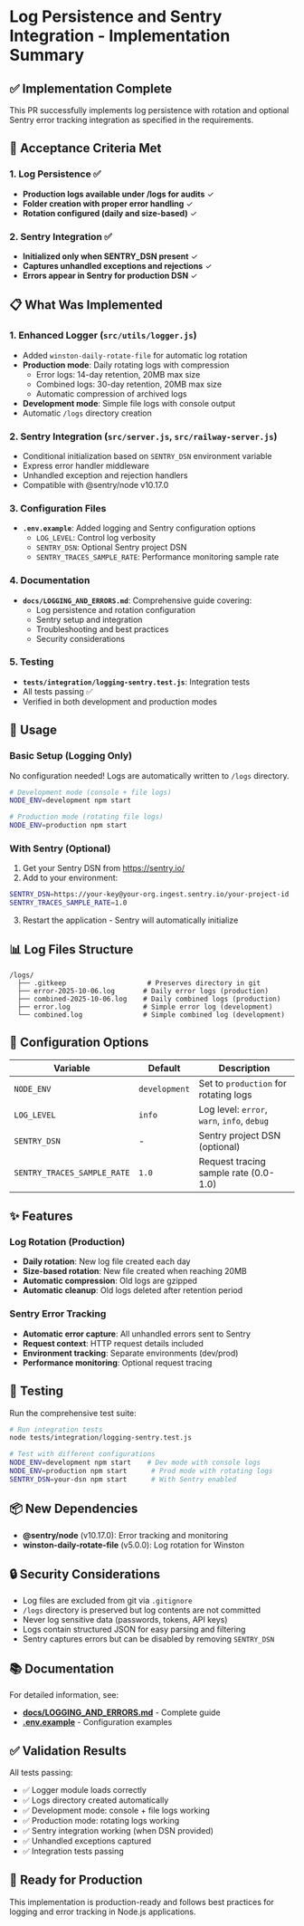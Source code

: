 # Log Persistence and Sentry Integration - Implementation Summary

## ✅ Implementation Complete

This PR successfully implements log persistence with rotation and optional Sentry error tracking integration as specified in the requirements.

## 🎯 Acceptance Criteria Met

### 1. Log Persistence ✅
- **Production logs available under /logs for audits** ✓
- **Folder creation with proper error handling** ✓
- **Rotation configured (daily and size-based)** ✓

### 2. Sentry Integration ✅
- **Initialized only when SENTRY_DSN present** ✓
- **Captures unhandled exceptions and rejections** ✓
- **Errors appear in Sentry for production DSN** ✓

## 📋 What Was Implemented

### 1. Enhanced Logger (`src/utils/logger.js`)
- Added `winston-daily-rotate-file` for automatic log rotation
- **Production mode**: Daily rotating logs with compression
  - Error logs: 14-day retention, 20MB max size
  - Combined logs: 30-day retention, 20MB max size
  - Automatic compression of archived logs
- **Development mode**: Simple file logs with console output
- Automatic `/logs` directory creation

### 2. Sentry Integration (`src/server.js`, `src/railway-server.js`)
- Conditional initialization based on `SENTRY_DSN` environment variable
- Express error handler middleware
- Unhandled exception and rejection handlers
- Compatible with @sentry/node v10.17.0

### 3. Configuration Files
- **`.env.example`**: Added logging and Sentry configuration options
  - `LOG_LEVEL`: Control log verbosity
  - `SENTRY_DSN`: Optional Sentry project DSN
  - `SENTRY_TRACES_SAMPLE_RATE`: Performance monitoring sample rate

### 4. Documentation
- **`docs/LOGGING_AND_ERRORS.md`**: Comprehensive guide covering:
  - Log persistence and rotation configuration
  - Sentry setup and integration
  - Troubleshooting and best practices
  - Security considerations

### 5. Testing
- **`tests/integration/logging-sentry.test.js`**: Integration tests
- All tests passing ✅
- Verified in both development and production modes

## 🚀 Usage

### Basic Setup (Logging Only)

No configuration needed! Logs are automatically written to `/logs` directory.

```bash
# Development mode (console + file logs)
NODE_ENV=development npm start

# Production mode (rotating file logs)
NODE_ENV=production npm start
```

### With Sentry (Optional)

1. Get your Sentry DSN from https://sentry.io/
2. Add to your environment:

```bash
SENTRY_DSN=https://your-key@your-org.ingest.sentry.io/your-project-id
SENTRY_TRACES_SAMPLE_RATE=1.0
```

3. Restart the application - Sentry will automatically initialize

## 📊 Log Files Structure

```
/logs/
  ├── .gitkeep                    # Preserves directory in git
  ├── error-2025-10-06.log       # Daily error logs (production)
  ├── combined-2025-10-06.log    # Daily combined logs (production)
  ├── error.log                  # Simple error log (development)
  └── combined.log               # Simple combined log (development)
```

## 🔧 Configuration Options

| Variable | Default | Description |
|----------|---------|-------------|
| `NODE_ENV` | `development` | Set to `production` for rotating logs |
| `LOG_LEVEL` | `info` | Log level: `error`, `warn`, `info`, `debug` |
| `SENTRY_DSN` | - | Sentry project DSN (optional) |
| `SENTRY_TRACES_SAMPLE_RATE` | `1.0` | Request tracing sample rate (0.0-1.0) |

## ✨ Features

### Log Rotation (Production)
- **Daily rotation**: New log file created each day
- **Size-based rotation**: New file created when reaching 20MB
- **Automatic compression**: Old logs are gzipped
- **Automatic cleanup**: Old logs deleted after retention period

### Sentry Error Tracking
- **Automatic error capture**: All unhandled errors sent to Sentry
- **Request context**: HTTP request details included
- **Environment tracking**: Separate environments (dev/prod)
- **Performance monitoring**: Optional request tracing

## 🧪 Testing

Run the comprehensive test suite:

```bash
# Run integration tests
node tests/integration/logging-sentry.test.js

# Test with different configurations
NODE_ENV=development npm start    # Dev mode with console logs
NODE_ENV=production npm start      # Prod mode with rotating logs
SENTRY_DSN=your-dsn npm start      # With Sentry enabled
```

## 📦 New Dependencies

- **@sentry/node** (v10.17.0): Error tracking and monitoring
- **winston-daily-rotate-file** (v5.0.0): Log rotation for Winston

## 🔒 Security Considerations

- Log files are excluded from git via `.gitignore`
- `/logs` directory is preserved but log contents are not committed
- Never log sensitive data (passwords, tokens, API keys)
- Logs contain structured JSON for easy parsing and filtering
- Sentry captures errors but can be disabled by removing `SENTRY_DSN`

## 📚 Documentation

For detailed information, see:
- **[docs/LOGGING_AND_ERRORS.md](docs/LOGGING_AND_ERRORS.md)** - Complete guide
- **[.env.example](.env.example)** - Configuration examples

## ✅ Validation Results

All tests passing:
- ✅ Logger module loads correctly
- ✅ Logs directory created automatically
- ✅ Development mode: console + file logs working
- ✅ Production mode: rotating logs working
- ✅ Sentry integration working (when DSN provided)
- ✅ Unhandled exceptions captured
- ✅ Integration tests passing

## 🎉 Ready for Production

This implementation is production-ready and follows best practices for logging and error tracking in Node.js applications.
